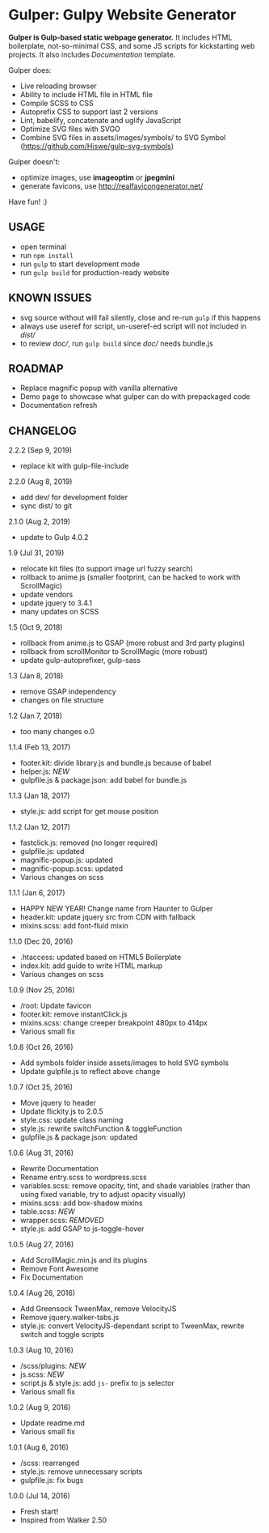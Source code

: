 # Gulper: Gulpy Website Generator

**Gulper is Gulp-based static webpage generator.** It includes HTML boilerplate, not-so-minimal CSS, and some JS scripts for kickstarting web projects. It also includes _Documentation_ template.

Gulper does:
+ Live reloading browser
+ Ability to include HTML file in HTML file
+ Compile SCSS to CSS
+ Autoprefix CSS to support last 2 versions
+ Lint, babelify, concatenate and uglify JavaScript
+ Optimize SVG files with SVGO
+ Combine SVG files in assets/images/symbols/ to SVG Symbol (https://github.com/Hiswe/gulp-svg-symbols)

Gulper doesn't:
+ optimize images, use **imageoptim** or **jpegmini**
+ generate favicons, use http://realfavicongenerator.net/

Have fun! :)

## USAGE

+ open terminal
+ run `npm install`
+ run `gulp` to start development mode
+ run `gulp build` for production-ready website

## KNOWN ISSUES

+ svg source without <xml> will fail silently, close and re-run `gulp` if this happens
+ always use useref for script, un-useref-ed script will not included in _dist/_
+ to review _doc/_, run `gulp build` since _doc/_ needs bundle.js

## ROADMAP
+ Replace magnific popup with vanilla alternative
+ Demo page to showcase what gulper can do with prepackaged code
+ Documentation refresh

## CHANGELOG
2.2.2 (Sep 9, 2019)
+ replace kit with gulp-file-include

2.2.0 (Aug 8, 2019)
+ add dev/ for development folder
+ sync dist/ to git

2.1.0 (Aug 2, 2019)
+ update to Gulp 4.0.2

1.9 (Jul 31, 2019)
+ relocate kit files (to support image url fuzzy search)
+ rollback to anime.js (smaller footprint, can be hacked to work with ScrollMagic)
+ update vendors
+ update jquery to 3.4.1
+ many updates on SCSS

1.5 (Oct 9, 2018)
+ rollback from anime.js to GSAP (more robust and 3rd party plugins)
+ rollback from scrollMonitor to ScrollMagic (more robust)
+ update gulp-autoprefixer, gulp-sass

1.3 (Jan 8, 2018)
+ remove GSAP independency
+ changes on file structure

1.2 (Jan 7, 2018)
+ too many changes o.0

1.1.4 (Feb 13, 2017)
+ footer.kit: divide library.js and bundle.js because of babel
+ helper.js: *NEW*
+ gulpfile.js & package.json: add babel for bundle.js

1.1.3 (Jan 18, 2017)
+ style.js: add script for get mouse position

1.1.2 (Jan 12, 2017)
+ fastclick.js: removed (no longer required)
+ gulpfile.js: updated
+ magnific-popup.js: updated
+ magnific-popup.scss: updated
+ Various changes on scss

1.1.1 (Jan 6, 2017)
+ HAPPY NEW YEAR! Change name from Haunter to Gulper
+ header.kit: update jquery src from CDN with fallback
+ mixins.scss: add font-fluid mixin

1.1.0 (Dec 20, 2016)
+ .htaccess: updated based on HTML5 Boilerplate
+ index.kit: add guide to write HTML markup
+ Various changes on scss

1.0.9 (Nov 25, 2016)
+ /root: Update favicon
+ footer.kit: remove instantClick.js
+ mixins.scss: change creeper breakpoint 480px to 414px
+ Various small fix

1.0.8 (Oct 26, 2016)
+ Add symbols folder inside assets/images to hold SVG symbols
+ Update gulpfile.js to reflect above change

1.0.7 (Oct 25, 2016)
+ Move jquery to header
+ Update flickity.js to 2.0.5
+ style.css: update class naming
+ style.js: rewrite switchFunction & toggleFunction
+ gulpfile.js & package.json: updated

1.0.6 (Aug 31, 2016)
+ Rewrite Documentation
+ Rename entry.scss to wordpress.scss
+ variables.scss: remove opacity, tint, and shade variables (rather than using fixed variable, try to adjust opacity visually)
+ mixins.scss: add box-shadow mixins
+ table.scss: *NEW*
+ wrapper.scss: *REMOVED*
+ style.js: add GSAP to js-toggle-hover

1.0.5 (Aug 27, 2016)
+ Add ScrollMagic.min.js and its plugins
+ Remove Font Awesome
+ Fix Documentation

1.0.4 (Aug 26, 2016)
+ Add Greensock TweenMax, remove VelocityJS
+ Remove jquery.walker-tabs.js
+ style.js: convert VelocityJS-dependant script to TweenMax, rewrite switch and toggle scripts

1.0.3 (Aug 10, 2016)
+ /scss/plugins: *NEW*
+ js.scss: *NEW*
+ script.js & style.js: add `js-` prefix to js selector
+ Various small fix

1.0.2 (Aug 9, 2016)
+ Update readme.md
+ Various small fix

1.0.1 (Aug 6, 2016)
+ /scss: rearranged
+ style.js: remove unnecessary scripts
+ gulpfile.js: fix bugs

1.0.0 (Jul 14, 2016)
+ Fresh start!
+ Inspired from Walker 2.50
